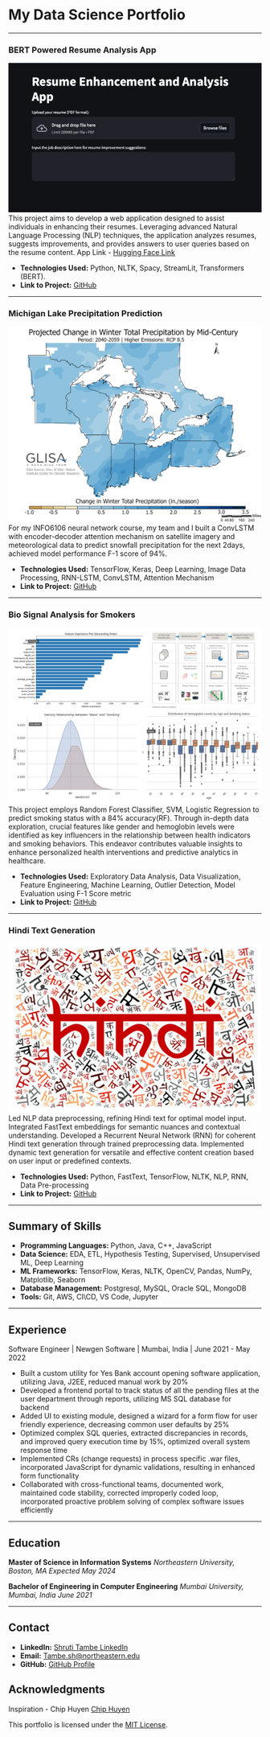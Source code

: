 # My Data Science Portfolio
---

### BERT Powered Resume Analysis App
![Screenshot](./assets/img/bert.png)
This project aims to develop a web application designed to assist individuals in enhancing their resumes. Leveraging advanced Natural Language Processing (NLP) techniques, the application analyzes resumes, suggests improvements, and provides answers to user queries based on the resume content. App Link - [Hugging Face Link](https://huggingface.co/spaces/sanjay11/resumesimilarity)
- **Technologies Used:** Python, NLTK, Spacy, StreamLit, Transformers (BERT).
- **Link to Project:** [GitHub](https://github.com/TambeShruti/BERT-Powered-Resume-Analysis-App)
  
---

### Michigan Lake Precipitation Prediction
![Screenshot2](./assets/img/lake.png)
For my INFO6106 neural network course, my team and I built a ConvLSTM with encoder-decoder attention mechanism on satellite imagery and meteorological data to predict snowfall precipitation for the next 2days, achieved model performance F-1 score of 94%.
- **Technologies Used:** TensorFlow, Keras, Deep Learning, Image Data Processing, RNN-LSTM, ConvLSTM, Attention Mechanism
- **Link to Project:** [GitHub](https://github.com/TambeShruti/Michigan-Lake-Precipitation-Prediction/tree/main)

---

### Bio Signal Analysis for Smokers
![Screenshot2](./assets/img/sig.png)
This project employs Random Forest Classifier, SVM, Logistic Regression to predict smoking status with a 84% accuracy(RF). Through in-depth data exploration, crucial features like gender and hemoglobin levels were identified as key influencers in the relationship between health indicators and smoking behaviors. This endeavor contributes valuable insights to enhance personalized health interventions and predictive analytics in healthcare.
- **Technologies Used:** Exploratory Data Analysis, Data Visualization, Feature Engineering, Machine Learning, Outlier Detection, Model Evaluation using F-1 Score metric
- **Link to Project:** [GitHub](https://github.com/TambeShruti/Bio-Signal-Analysis-for-smoking-prediction/blob/main/Binary%20Classification.ipynb)

---

### Hindi Text Generation
![Screenshot3](./assets/img/hindi.jpeg)
Led NLP data preprocessing, refining Hindi text for optimal model input. Integrated FastText embeddings for semantic nuances and contextual understanding. Developed a Recurrent Neural Network (RNN) for coherent Hindi text generation through trained preprocessing data. Implemented dynamic text generation for versatile and effective content creation based on user input or predefined contexts.
- **Technologies Used:** Python, FastText, TensorFlow, NLTK, NLP, RNN, Data Pre-processing
- **Link to Project:** [GitHub](https://github.com/TambeShruti/Neural-Networks/tree/main/Hindi%20Text%20Generation)

---

## Summary of Skills

- **Programming Languages:** Python, Java, C++, JavaScript
- **Data Science:** EDA, ETL, Hypothesis Testing, Supervised, Unsupervised ML, Deep Learning
- **ML Frameworks:** TensorFlow, Keras, NLTK, OpenCV, Pandas, NumPy, Matplotlib, Seaborn
- **Database Management:** Postgresql, MySQL, Oracle SQL, MongoDB
- **Tools:** Git, AWS, CI\CD, VS Code, Jupyter

---

## Experience

Software Engineer | Newgen Software | Mumbai, India | June 2021 - May 2022

-	Built a custom utility for Yes Bank account opening software application, utilizing Java, J2EE, reduced manual work by 20%
-	Developed a frontend portal to track status of all the pending files at the user department through reports, utilizing MS SQL database for backend
-	Added UI to existing module, designed a wizard for a form flow for user friendly experience, decreasing common user defaults by 25%
-	Optimized complex SQL queries, extracted discrepancies in records, and improved query execution time by 15%, optimized overall system response time
-	Implemented CRs (change requests) in process specific .war files, incorporated JavaScript for dynamic validations, resulting in enhanced form functionality
-	Collaborated with cross-functional teams, documented work, maintained code stability, corrected improperly coded loop, incorporated proactive problem solving of complex software issues efficiently


---

## Education

**Master of Science in Information Systems**
*Northeastern University, Boston, MA*
*Expected May 2024*

**Bachelor of Engineering in Computer Engineering**
*Mumbai University, Mumbai, India*
*June 2021*

---

## Contact

- **LinkedIn:** [Shruti Tambe LinkedIn](https://www.linkedin.com/in/shrutitambe06/)
- **Email:** Tambe.sh@northeastern.edu
- **GitHub:** [GitHub Profile](https://github.com/TambeShruti)

## Acknowledgments

Inspiration - Chip Huyen [Chip Huyen](https://huyenchip.com)



This portfolio is licensed under the [MIT License](LICENSE).
